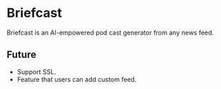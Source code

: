 # Briefcast

Briefcast is an AI-empowered pod cast generator from any news feed.

## Future

- Support SSL.
- Feature that users can add custom feed.
